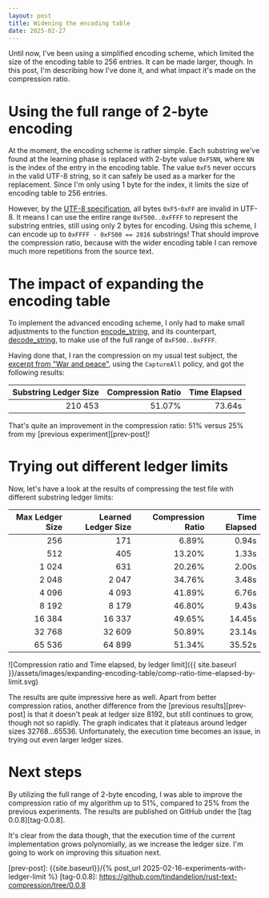```yaml
---
layout: post
title: Widening the encoding table
date: 2025-02-27
---
```


Until now, I've been using a simplified encoding scheme, which limited the size of the encoding table to 256 entries. It can be made larger, though. In this post, I'm describing how I've done it, and what impact it's made on the compression ratio. 

# Using the full range of 2-byte encoding 

At the moment, the encoding scheme is rather simple. Each substring we've found at the learning phase is replaced with 2-byte value `0xF5NN`, where `NN` is the index of the entry in the encoding table. The value `0xF5` never occurs in the valid UTF-8 string, so it can safely be used as a marker for the replacement. Since I'm only using 1 byte for the index, it limits the size of encoding table to 256 entries.

However, by the [UTF-8 specification][utf-8-spec], all bytes `0xF5`-`0xFF` are invalid in UTF-8. It means I can use the entire range `0xF500..0xFFFF` to represent the substring entries, still using only 2 bytes for encoding. Using this scheme, I can encode up to `0xFFFF - 0xF500 == 2816` substrings! That should improve the compression ratio, because with the wider encoding table I can remove much more repetitions from the source text. 

# The impact of expanding the encoding table 

To implement the advanced encoding scheme, I only had to make small adjustments to the function [encode_string][encode-string-0.0.8], and its counterpart, [decode_string][decode-string-0.0.8], to make use of the full range of `0xF500..0xFFFF`. 

Having done that, I ran the compression on my usual test subject, the [excerpt from "War and peace"][test-file], using the `CaptureAll` policy, and got the following results:  

| Substring Ledger Size | Compression Ratio | Time Elapsed |
|----------------------:|------------------:|-------------:|
|               210 453 |            51.07% |       73.64s |

That's quite an improvement in the compression ratio: 51% versus 25% from my [previous experiment][prev-post]!

# Trying out different ledger limits 

Now, let's have a look at the results of compressing the test file with different substring ledger limits: 

| Max Ledger Size | Learned Ledger Size | Compression Ratio | Time Elapsed |
| --------------: | ------------------: | ----------------: | -----------: |
|             256 |                 171 |             6.89% |        0.94s |
|             512 |                 405 |            13.20% |        1.33s |
|          1 024  |                 631 |            20.26% |        2.00s |
|          2 048  |               2 047 |            34.76% |        3.48s |
|          4 096  |               4 093 |            41.89% |        6.76s |
|          8 192  |               8 179 |            46.80% |        9.43s |
|         16 384  |              16 337 |            49.65% |       14.45s |
|         32 768  |              32 609 |            50.89% |       23.14s |
|         65 536  |              64 899 |            51.34% |       35.52s |

![Compression ratio and Time elapsed, by ledger limit]({{ site.baseurl }}/assets/images/expanding-encoding-table/comp-ratio-time-elapsed-by-limit.svg)

The results are quite impressive here as well. Apart from better compression ratios, another difference from the [previous results][prev-post] is that it doesn't peak at ledger size 8192, but still continues to grow, though not so rapidly. The graph indicates that it plateaus around ledger sizes 32768...65536. Unfortunately, the execution time becomes an issue, in trying out even larger ledger sizes. 

# Next steps 

By utilizing the full range of 2-byte encoding, I was able to improve the compression ratio of my algorithm up to 51%, compared to 25% from the previous experiments. The results are published on GitHub under the [tag 0.0.8][tag-0.0.8]. 

It's clear from the data though, that the execution time of the current implementation grows polynomially, as we increase the ledger size. I'm going to work on improving this situation next.

[utf-8-spec]: https://en.wikipedia.org/wiki/UTF-8
[encode-string-0.0.8]: https://github.com/tindandelion/rust-text-compression/blob/0.0.8/src/encoder/encode_string.rs#L13
[decode-string-0.0.8]: https://github.com/tindandelion/rust-text-compression/blob/0.0.8/src/decoder.rs#L5
[test-file]: https://github.com/tindandelion/rust-text-compression/blob/0.0.8/test-data/wap-25600.txt
[prev-post]: {{site.baseurl}}/{% post_url 2025-02-16-experiments-with-ledger-limit %}
[tag-0.0.8]: https://github.com/tindandelion/rust-text-compression/tree/0.0.8